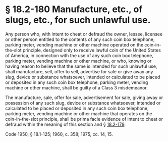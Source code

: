 # § 18.2-180 Manufacture, etc., of slugs, etc., for such unlawful use.

<p>Any person who, with intent to cheat or defraud the owner, lessee, licensee or other person entitled to the contents of any such coin box telephone, parking meter, vending machine or other machine operated on the coin-in-the-slot principle, designed only to receive lawful coin of the United States of America, in connection with the use of any such coin box telephone, parking meter, vending machine or other machine, or who, knowing or having reason to believe that the same is intended for such unlawful use, shall manufacture, sell, offer to sell, advertise for sale or give away any slug, device or substance whatsoever, intended or calculated to be placed or deposited in any such coin box telephone, parking meter, vending machine or other machine, shall be guilty of a Class 3 misdemeanor.</p><p>The manufacture, sale, offer for sale, advertisement for sale, giving away or possession of any such slug, device or substance whatsoever, intended or calculated to be placed or deposited in any such coin box telephone, parking meter, vending machine or other machine that operates on the coin-in-the-slot principle, shall be prima facie evidence of intent to cheat or defraud within the meaning of this section and § <a href='http://law.lis.virginia.gov/vacode/18.2-179/'>18.2-179</a>.</p><p>Code 1950, § 18.1-125; 1960, c. 358; 1975, cc. 14, 15.</p>